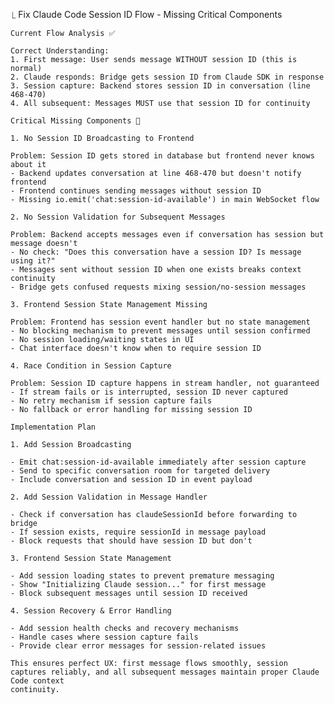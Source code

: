   ⎿ Fix Claude Code Session ID Flow - Missing Critical Components

    Current Flow Analysis ✅

    Correct Understanding:
    1. First message: User sends message WITHOUT session ID (this is normal)
    2. Claude responds: Bridge gets session ID from Claude SDK in response
    3. Session capture: Backend stores session ID in conversation (line 468-470)  
    4. All subsequent: Messages MUST use that session ID for continuity

    Critical Missing Components 🚨

    1. No Session ID Broadcasting to Frontend

    Problem: Session ID gets stored in database but frontend never knows about it
    - Backend updates conversation at line 468-470 but doesn't notify frontend
    - Frontend continues sending messages without session ID
    - Missing io.emit('chat:session-id-available') in main WebSocket flow

    2. No Session Validation for Subsequent Messages

    Problem: Backend accepts messages even if conversation has session but message doesn't
    - No check: "Does this conversation have a session ID? Is message using it?"
    - Messages sent without session ID when one exists breaks context continuity
    - Bridge gets confused requests mixing session/no-session messages

    3. Frontend Session State Management Missing

    Problem: Frontend has session event handler but no state management
    - No blocking mechanism to prevent messages until session confirmed  
    - No session loading/waiting states in UI
    - Chat interface doesn't know when to require session ID

    4. Race Condition in Session Capture

    Problem: Session ID capture happens in stream handler, not guaranteed
    - If stream fails or is interrupted, session ID never captured
    - No retry mechanism if session capture fails
    - No fallback or error handling for missing session ID

    Implementation Plan

    1. Add Session Broadcasting

    - Emit chat:session-id-available immediately after session capture
    - Send to specific conversation room for targeted delivery
    - Include conversation and session ID in event payload

    2. Add Session Validation in Message Handler

    - Check if conversation has claudeSessionId before forwarding to bridge
    - If session exists, require sessionId in message payload
    - Block requests that should have session ID but don't

    3. Frontend Session State Management

    - Add session loading states to prevent premature messaging
    - Show "Initializing Claude session..." for first message
    - Block subsequent messages until session ID received

    4. Session Recovery & Error Handling

    - Add session health checks and recovery mechanisms  
    - Handle cases where session capture fails
    - Provide clear error messages for session-related issues

    This ensures perfect UX: first message flows smoothly, session captures reliably, and all subsequent messages maintain proper Claude Code context 
    continuity.